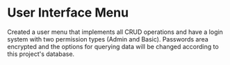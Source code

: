 # User Interface Menu
Created a user menu that implements all CRUD operations and have a login system with two permission types (Admin and Basic). Passwords area encrypted and 
the options for querying data will be changed according to this project's database. 


